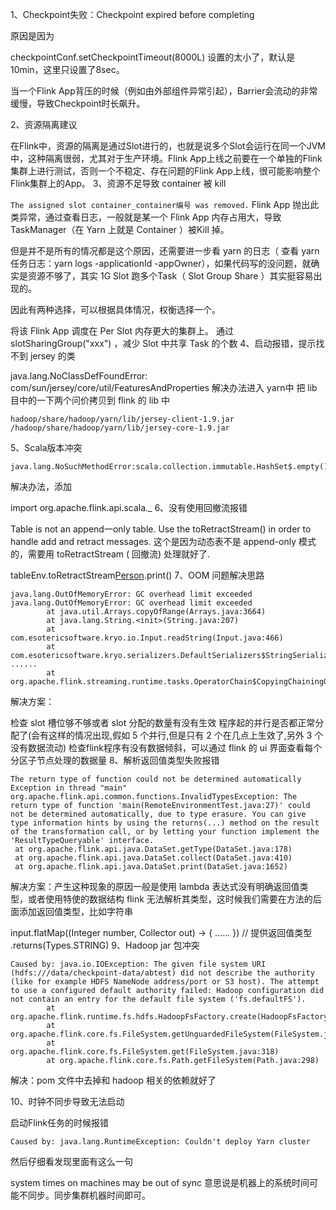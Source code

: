 
1、Checkpoint失败：Checkpoint expired before completing

原因是因为

checkpointConf.setCheckpointTimeout(8000L)
设置的太小了，默认是10min，这里只设置了8sec。

当一个Flink App背压的时候（例如由外部组件异常引起），Barrier会流动的非常缓慢，导致Checkpoint时长飙升。

2、资源隔离建议

在Flink中，资源的隔离是通过Slot进行的，也就是说多个Slot会运行在同一个JVM中，这种隔离很弱，尤其对于生产环境。Flink App上线之前要在一个单独的Flink集群上进行测试，否则一个不稳定、存在问题的Flink App上线，很可能影响整个Flink集群上的App。
3、资源不足导致 container 被 kill

`The assigned slot container_container编号 was removed.`
Flink App 抛出此类异常，通过查看日志，一般就是某一个 Flink App 内存占用大，导致 TaskManager（在 Yarn 上就是 Container ）被Kill 掉。

但是并不是所有的情况都是这个原因，还需要进一步看 yarn 的日志（ 查看 yarn 任务日志：yarn logs -applicationId  -appOwner），如果代码写的没问题，就确实是资源不够了，其实 1G Slot 跑多个Task（ Slot Group Share ）其实挺容易出现的。

因此有两种选择，可以根据具体情况，权衡选择一个。

将该 Flink App 调度在 Per Slot 内存更大的集群上。
通过 slotSharingGroup("xxx") ，减少 Slot 中共享 Task 的个数
4、启动报错，提示找不到 jersey 的类

java.lang.NoClassDefFoundError: com/sun/jersey/core/util/FeaturesAndProperties
解决办法进入 yarn中 把 lib 目中的一下两个问价拷贝到 flink 的 lib 中

```
hadoop/share/hadoop/yarn/lib/jersey-client-1.9.jar /hadoop/share/hadoop/yarn/lib/jersey-core-1.9.jar
```

5、Scala版本冲突

```
java.lang.NoSuchMethodError:scala.collection.immutable.HashSet$.empty()Lscala/collection/
```


解决办法，添加

import org.apache.flink.api.scala._
6、没有使用回撤流报错

Table is not an append一only table. Use the toRetractStream() in order to handle add and retract messages.
这个是因为动态表不是 append-only 模式的，需要用 toRetractStream ( 回撤流) 处理就好了.

tableEnv.toRetractStream[Person](result).print()
7、OOM 问题解决思路

```
java.lang.OutOfMemoryError: GC overhead limit exceeded
java.lang.OutOfMemoryError: GC overhead limit exceeded
        at java.util.Arrays.copyOfRange(Arrays.java:3664)
        at java.lang.String.<init>(String.java:207)
        at com.esotericsoftware.kryo.io.Input.readString(Input.java:466)
        at com.esotericsoftware.kryo.serializers.DefaultSerializers$StringSerializer.read(DefaultSerializers.java:177)
......
        at org.apache.flink.streaming.runtime.tasks.OperatorChain$CopyingChainingOutput.collect(OperatorChain.java:524)
```


解决方案：

检查 slot 槽位够不够或者 slot 分配的数量有没有生效
程序起的并行是否都正常分配了(会有这样的情况出现,假如 5 个并行,但是只有 2 个在几点上生效了,另外 3 个没有数据流动)
检查flink程序有没有数据倾斜，可以通过 flink 的 ui 界面查看每个分区子节点处理的数据量
8、解析返回值类型失败报错

```
The return type of function could not be determined automatically
Exception in thread "main" org.apache.flink.api.common.functions.InvalidTypesException: The return type of function 'main(RemoteEnvironmentTest.java:27)' could not be determined automatically, due to type erasure. You can give type information hints by using the returns(...) method on the result of the transformation call, or by letting your function implement the 'ResultTypeQueryable' interface.
 at org.apache.flink.api.java.DataSet.getType(DataSet.java:178)
 at org.apache.flink.api.java.DataSet.collect(DataSet.java:410)
 at org.apache.flink.api.java.DataSet.print(DataSet.java:1652)
```


解决方案：产生这种现象的原因一般是使用 lambda 表达式没有明确返回值类型，或者使用特使的数据结构 flink 无法解析其类型，这时候我们需要在方法的后面添加返回值类型，比如字符串

input.flatMap((Integer number, Collector<String> out) -> {
 ......
})
// 提供返回值类型
.returns(Types.STRING)
9、Hadoop jar 包冲突

```
Caused by: java.io.IOException: The given file system URI (hdfs:///data/checkpoint-data/abtest) did not describe the authority (like for example HDFS NameNode address/port or S3 host). The attempt to use a configured default authority failed: Hadoop configuration did not contain an entry for the default file system ('fs.defaultFS').
        at org.apache.flink.runtime.fs.hdfs.HadoopFsFactory.create(HadoopFsFactory.java:135)
        at org.apache.flink.core.fs.FileSystem.getUnguardedFileSystem(FileSystem.java:399)
        at org.apache.flink.core.fs.FileSystem.get(FileSystem.java:318)
        at org.apache.flink.core.fs.Path.getFileSystem(Path.java:298)
```


解决：pom 文件中去掉和 hadoop 相关的依赖就好了

10、时钟不同步导致无法启动

启动Flink任务的时候报错

```
Caused by: java.lang.RuntimeException: Couldn't deploy Yarn cluster
```


然后仔细看发现里面有这么一句

system times on machines may be out of sync
意思说是机器上的系统时间可能不同步。同步集群机器时间即可。